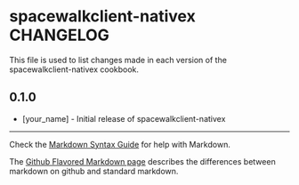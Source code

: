 spacewalkclient-nativex CHANGELOG
=================================

This file is used to list changes made in each version of the spacewalkclient-nativex cookbook.

0.1.0
-----
- [your_name] - Initial release of spacewalkclient-nativex

- - -
Check the [Markdown Syntax Guide](http://daringfireball.net/projects/markdown/syntax) for help with Markdown.

The [Github Flavored Markdown page](http://github.github.com/github-flavored-markdown/) describes the differences between markdown on github and standard markdown.
